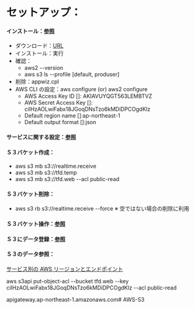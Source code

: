 # セットアップ：
#### インストール：[参照](https://docs.aws.amazon.com/ja_jp/cli/latest/userguide/install-cliv2.html)
* ダウンロード：[URL](https://d1vvhvl2y92vvt.cloudfront.net/AWSCLIV2.msi)
* インストール：実行
* 確認：
   * aws2 --version
   * aws s3 ls --profile [default, produser]
* 削除：appwiz.cpl
* AWS CLI の設定：aws configure (or) aws2 configure
   * AWS Access Key ID []: AKIAVUYQGT563LEMBTVZ
   * AWS Secret Access Key []: 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
   * Default region name []:ap-northeast-1
   * Default output format []:json

#### サービスに関する設定：[参照](https://docs.aws.amazon.com/ja_jp/cli/latest/userguide/cli-configure-files.html#cli-configure-files-global)


#### Ｓ３バケット作成：
* aws s3 mb s3://realtime.receive
* aws s3 mb s3://tfd.temp
* aws s3 mb s3://tfd.web --acl public-read

#### Ｓ３バケット削除：
* aws s3 rb s3://realtime.receive --force
※ 空ではない場合の削除に利用

#### Ｓ３バケット操作：[参照](https://github.com/awsdocs/aws-doc-sdk-examples/tree/master/javascript/example_code/s3)


#### Ｓ３にデータ登録：[参照](https://docs.aws.amazon.com/ja_jp/cli/latest/userguide/cli-services-s3-commands.html)


#### Ｓ３のデータ参照：
[サービス別の AWS リージョンとエンドポイント](https://docs.aws.amazon.com/ja_jp/general/latest/gr/rande.html#endpoint-tables)

aws s3api put-object-acl --bucket tfd.web --key ciIHzAOLwiFabx18JGoqDNsTzo6kMDiDPCOgdKlz --acl public-read


apigateway.ap-northeast-1.amazonaws.com#   A W S - S 3  
 